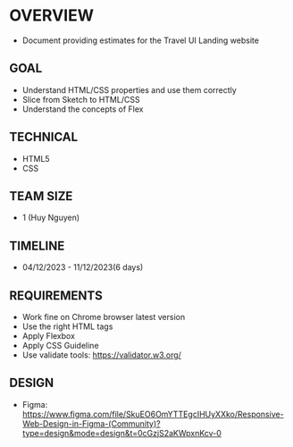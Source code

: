 
# OVERVIEW
* Document providing estimates for the Travel UI Landing website

## GOAL	
* Understand HTML/CSS properties and use them correctly
* Slice from Sketch to HTML/CSS
* Understand the concepts of Flex

## TECHNICAL
* HTML5
* CSS

## TEAM SIZE
* 1 (Huy Nguyen)

## TIMELINE
* 04/12/2023 - 11/12/2023(6 days)

## REQUIREMENTS
* Work fine on Chrome browser latest version 
* Use the right HTML tags
* Apply Flexbox
* Apply CSS Guideline
* Use validate tools: https://validator.w3.org/

## DESIGN
* Figma: https://www.figma.com/file/SkuEO6OmYTTEgcIHUyXXko/Responsive-Web-Design-in-Figma-(Community)?type=design&mode=design&t=0cGzjS2aKWpxnKcv-0
